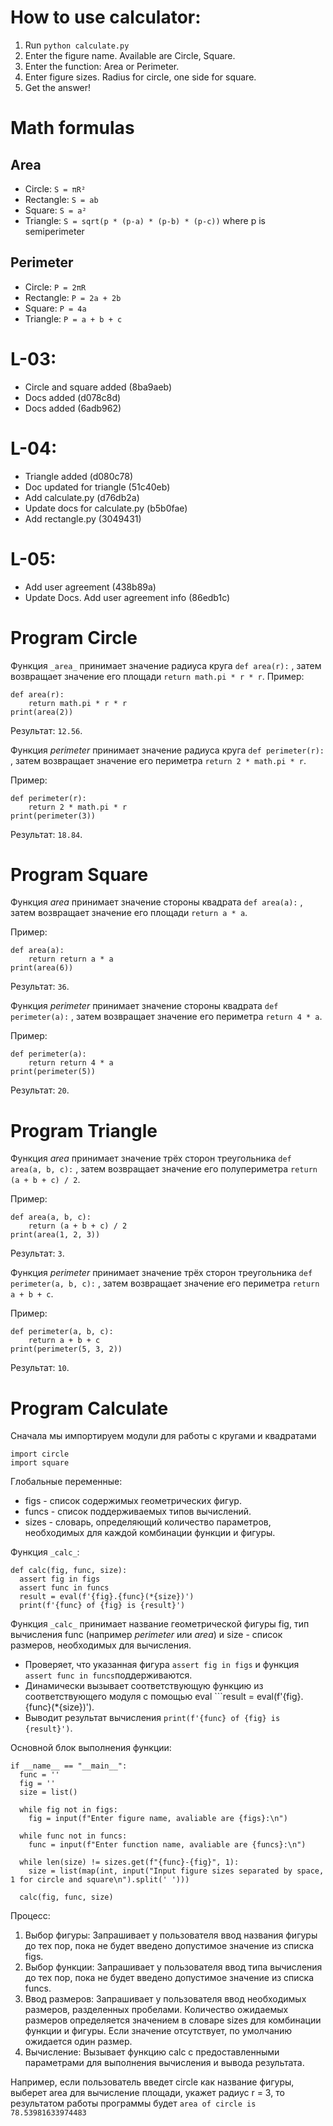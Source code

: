 
# How to use calculator:
1. Run `python calculate.py`
2. Enter the figure name. Available are Circle, Square.
3. Enter the function: Area or Perimeter.
4. Enter figure sizes. Radius for circle, one side for square.
5. Get the answer!

# Math formulas
## Area
- Circle: `S = πR²`
- Rectangle: `S = ab`
- Square: `S = a²`
- Triangle: `S = sqrt(p * (p-a) * (p-b) * (p-c))` where p is semiperimeter

## Perimeter
- Circle: `P = 2πR`
- Rectangle: `P = 2a + 2b`
- Square: `P = 4a`
- Triangle: `P = a + b + c`

# L-03: 
- Circle and square added (8ba9aeb) 
- Docs added (d078c8d)
- Docs added (6adb962) 

# L-04: 
- Triangle added (d080c78)
- Doc updated for triangle (51c40eb)
- Add calculate.py (d76db2a)
- Update docs for calculate.py (b5b0fae)
- Add rectangle.py (3049431)

# L-05: 
- Add user agreement (438b89a)
- Update Docs. Add user agreement info (86edb1c)


# Program Circle 
Функция ```_area_``` принимает значение радиуса круга 
```def area(r):```
, затем возвращает значение его площади 
```return math.pi * r * r```.
Пример:
```
def area(r):
    return math.pi * r * r
print(area(2))
```
Результат: `12.56`.

Функция _perimeter_ принимает значение радиуса круга 
```def perimeter(r):```
, затем возвращает значение его периметра 
```return 2 * math.pi * r```.

Пример:
```
def perimeter(r):
    return 2 * math.pi * r    
print(perimeter(3)) 
```
Результат: ```18.84```.

# Program Square
Функция _area_ принимает значение стороны квадрата 
```def area(a):```
, затем возвращает значение его площади 
```return a * a```.

Пример:
```
def area(a):
    return return a * a      
print(area(6)) 
```
Результат: ```36```.

Функция _perimeter_ принимает значение стороны квадрата 
```def perimeter(a):```
, затем возвращает значение его периметра 
```return 4 * a```.

Пример:
```
def perimeter(a):
    return return 4 * a   
print(perimeter(5))
```
Результат: ```20```.

# Program Triangle
Функция _area_ принимает значение трёх сторон треугольника 
```def area(a, b, c):```
, затем возвращает значение его полупериметра 
```return (a + b + c) / 2```.

Пример:
```
def area(a, b, c):
    return (a + b + c) / 2    
print(area(1, 2, 3)) 
```
Результат: ```3```.

Функция _perimeter_ принимает значение трёх сторон треугольника 
```def perimeter(a, b, c):```
, затем возвращает значение его периметра 
```return a + b + c```.

Пример:
```
def perimeter(a, b, c):
    return a + b + c    
print(perimeter(5, 3, 2))
```
Результат: ```10```.

# Program Calculate
Сначала мы импортируем модули для работы с кругами и квадратами
```
import circle
import square
```
Глобальные переменные: 
- figs - список содержимых геометрических фигур.
- funcs - список поддерживаемых типов вычислений.
- sizes - словарь, определяющий количество параметров, необходимых для каждой комбинации функции и фигуры.

Функция ```_calc_```:
```
def calc(fig, func, size):
  assert fig in figs
  assert func in funcs
  result = eval(f'{fig}.{func}(*{size})')
  print(f'{func} of {fig} is {result}')
  ```
Функция ```_calc_``` принимает название геометрической фигуры fig, тип вычисления func (например _perimeter_ или _area_) и size - список размеров, необходимых для вычисления.

- Проверяет, что указанная фигура 
```assert fig in figs```
 и функция 
```assert func in funcs```поддерживаются.
- Динамически вызывает соответствующую функцию из соответствующего модуля с помощью eval ```result = eval(f'{fig}.{func}(*{size})').
- Выводит результат вычисления 
```print(f'{func} of {fig} is {result}')```.

Основной блок выполнения функции:
```
if __name__ == "__main__":
  func = ''
  fig = ''
  size = list()
    
  while fig not in figs:
    fig = input(f"Enter figure name, avaliable are {figs}:\n")
  
  while func not in funcs:
    func = input(f"Enter function name, avaliable are {funcs}:\n")
  
  while len(size) != sizes.get(f"{func}-{fig}", 1):
    size = list(map(int, input("Input figure sizes separated by space, 1 for circle and square\n").split(' ')))
  
  calc(fig, func, size)
  ```

Процесс:
1) Выбор фигуры:
Запрашивает у пользователя ввод названия фигуры до тех пор, пока не будет введено допустимое значение из списка figs.
2) Выбор функции:
Запрашивает у пользователя ввод типа вычисления до тех пор, пока не будет введено допустимое значение из списка funcs.
3) Ввод размеров:
Запрашивает у пользователя ввод необходимых размеров, разделенных пробелами.
Количество ожидаемых размеров определяется значением в словаре sizes для комбинации функции и фигуры. Если значение отсутствует, по умолчанию ожидается один размер.
4) Вычисление:
Вызывает функцию calc с предоставленными параметрами для выполнения вычисления и вывода результата.

Например, если пользователь введет circle как название фигуры, выберет area для вычисление площади, укажет радиус r = 3,
то результатом работы программы будет 
```area of circle is 78.53981633974483```